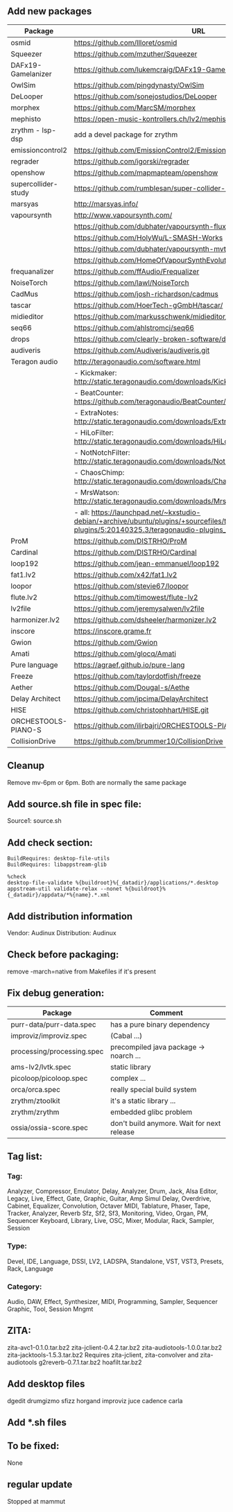 ## Add new packages

| Package             | URL|
|---------------------|----|
| osmid               | https://github.com/llloret/osmid |
| Squeezer            | https://github.com/mzuther/Squeezer |
| DAFx19-Gamelanizer  | https://github.com/lukemcraig/DAFx19-Gamelanizer |
| OwlSim              | https://github.com/pingdynasty/OwlSim |
| DeLooper            | https://github.com/sonejostudios/DeLooper |
| morphex             | https://github.com/MarcSM/morphex |
| mephisto            | https://open-music-kontrollers.ch/lv2/mephisto/ |
| zrythm - lsp-dsp    | add a devel package for zrythm |
| emissioncontrol2    | https://github.com/EmissionControl2/EmissionControl2 |
| regrader            | https://github.com/igorski/regrader |
| openshow            | https://github.com/mapmapteam/openshow |
| supercollider-study | https://github.com/rumblesan/super-collider-study |
| marsyas             | http://marsyas.info/ |
| vapoursynth         | http://www.vapoursynth.com/ |
|                     | https://github.com/dubhater/vapoursynth-fluxsmooth |
|			          | https://github.com/HolyWu/L-SMASH-Works |
|			 	      | https://github.com/dubhater/vapoursynth-mvtools |
|					  | https://github.com/HomeOfVapourSynthEvolution/VapourSynth-Deblock |
| frequanalizer       | https://github.com/ffAudio/Frequalizer |
| NoiseTorch          | https://github.com/lawl/NoiseTorch |
| CadMus              | https://github.com/josh-richardson/cadmus |
| tascar              | https://github.com/HoerTech-gGmbH/tascar/ |
| midieditor          | https://github.com/markusschwenk/midieditor/ |
| seq66               | https://github.com/ahlstromcj/seq66 |
| drops               | https://github.com/clearly-broken-software/drops |
| audiveris           | https://github.com/Audiveris/audiveris.git |
| Teragon audio       | http://teragonaudio.com/software.html |
|                     | - Kickmaker: http://static.teragonaudio.com/downloads/KickMaker/KickMaker.zip |
|                     | - BeatCounter: https://github.com/teragonaudio/BeatCounter/archive/refs/tags/2.1.tar.gz |
|                     | - ExtraNotes: http://static.teragonaudio.com/downloads/ExtraNotes/ExtraNotes.zip |
|                     | - HiLoFilter: http://static.teragonaudio.com/downloads/HiLoFilter/HiLoFilter.zip |
|                     | - NotNotchFilter: http://static.teragonaudio.com/downloads/NotNotchFilter/NotNotchFilter.zip |
|                     | - ChaosChimp: http://static.teragonaudio.com/downloads/ChaosChimp/ChaosChimp.zip |
|                     | - MrsWatson: http://static.teragonaudio.com/downloads/MrsWatson/MrsWatson.zip |
|                     | - all: https://launchpad.net/~kxstudio-debian/+archive/ubuntu/plugins/+sourcefiles/teragonaudio-plugins/5:20140325.3/teragonaudio-plugins_20140325.3.tar.gz |
| ProM                | https://github.com/DISTRHO/ProM |
| Cardinal            | https://github.com/DISTRHO/Cardinal |
| loop192             | https://github.com/jean-emmanuel/loop192 |
| fat1.lv2            | https://github.com/x42/fat1.lv2 |
| loopor              | https://github.com/stevie67/loopor |
| flute.lv2           | https://github.com/timowest/flute-lv2 |
| lv2file             | https://github.com/jeremysalwen/lv2file |
| harmonizer.lv2      | https://github.com/dsheeler/harmonizer.lv2 |
| inscore             | https://inscore.grame.fr |
| Gwion               | https://github.com/Gwion |
| Amati               | https://github.com/glocq/Amati |
| Pure language       | https://agraef.github.io/pure-lang |
| Freeze              | https://github.com/taylordotfish/freeze |
| Aether              | https://github.com/Dougal-s/Aethe |
| Delay Architect     | https://github.com/jpcima/DelayArchitect |
| HISE                | https://github.com/christophhart/HISE.git |
| ORCHESTOOLS-PIANO-S | https://github.com/ilirbajri/ORCHESTOOLS-PIANO-S |
| CollisionDrive      | https://github.com/brummer10/CollisionDrive |

## Cleanup
Remove mv-6pm or 6pm. Both are normally the same package

## Add source.sh file in spec file:
Source1: source.sh

## Add check section:
```
BuildRequires: desktop-file-utils
BuildRequires: libappstream-glib

%check
desktop-file-validate %{buildroot}%{_datadir}/applications/*.desktop
appstream-util validate-relax --nonet %{buildroot}%{_datadir}/appdata/*%{name}.*.xml
```

## Add distribution information
Vendor:       Audinux
Distribution: Audinux

## Check before packaging:
remove -march=native from Makefiles if it's present

## Fix debug generation:

| Package                        | Comment |
|--------------------------------|---------|
| purr-data/purr-data.spec       | has a pure binary dependency |
| improviz/improviz.spec         | (Cabal ...) |
| processing/processing.spec     | precompiled java package -> noarch ... |
| ams-lv2/lvtk.spec              | static library |
| picoloop/picoloop.spec         | complex ... |
| orca/orca.spec                 | really special build system |
| zrythm/ztoolkit                | it's a static library ... |
| zrythm/zrythm                  | embedded glibc problem |
| ossia/ossia-score.spec         | don't build anymore. Wait for next release |

## Tag list:

### Tag:

Analyzer, Compressor, Emulator, Delay, Analyzer, Drum, Jack, Alsa
Editor, Legacy, Live, Effect, Gate, Graphic, Guitar, Amp Simul
Delay, Overdrive, Cabinet, Equalizer, Convolution, Octaver
MIDI, Tablature, Phaser, Tape, Tracker, Analyzer, Reverb
Sfz, Sf2, Sf3, Monitoring, Video, Organ, PM, Sequencer
Keyboard, Library, Live, OSC, Mixer, Modular, Rack, Sampler, Session

### Type:

Devel, IDE, Language, DSSI, LV2, LADSPA, Standalone, VST, VST3, Presets, Rack, Language

### Category:

Audio, DAW, Effect, Synthesizer, MIDI, Programming, Sampler, Sequencer
Graphic, Tool, Session Mngmt

## ZITA:

zita-avc1-0.1.0.tar.bz2
zita-jclient-0.4.2.tar.bz2
zita-audiotools-1.0.0.tar.bz2
zita-jacktools-1.5.3.tar.bz2        Requires zita-jclient, zita-convolver and zita-audiotools
g2reverb-0.7.1.tar.bz2
hoafilt.tar.bz2

## Add desktop files

dgedit
drumgizmo
sfizz
horgand
improviz
juce
cadence
carla

## Add *.sh files

## To be fixed:

None

## regular update

Stopped at mammut
